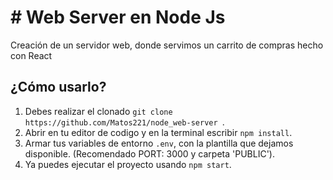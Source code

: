 # **# Web Server en Node Js**

Creación de un servidor web, donde servimos un carrito de compras hecho con React
## ¿Cómo usarlo?
1. Debes realizar el clonado `git clone https://github.com/Matos221/node_web-server `.
2.  Abrir en tu editor de codigo y en la terminal escribir `npm install`.
3.  Armar tus variables de entorno `.env`, con la plantilla que dejamos disponible. (Recomendado PORT: 3000 y carpeta 'PUBLIC').
4.  Ya puedes ejecutar el proyecto usando `npm start`.
